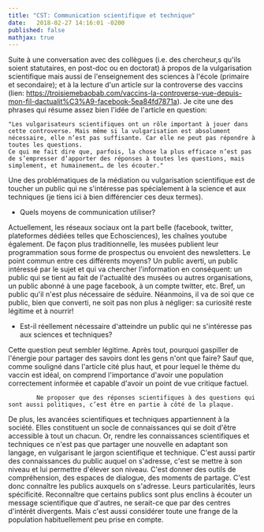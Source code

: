 ```yaml
---
title: "CST: Communication scientifique et technique"
date:   2018-02-27 14:16:01 -0200
published: false
mathjax: true
---
```


Suite à une conversation avec des collègues (i.e. des chercheur,s qu'ils soient statutaires, en post-doc ou en doctorat) à propos
de la vulgarisation scientifique mais aussi de l'enseignement des sciences à l'école (primaire et secondaire); 
et à la lecture d'un article sur la controverse des vaccins (lien: https://troisiemebaobab.com/vaccins-la-controverse-vue-depuis-mon-fil-dactualit%C3%A9-facebook-5ea84fd7871a). 
Je cite une des phrases qui résume assez bien l'idée de l'article en question: 

    "Les vulgarisateurs scientifiques ont un rôle important à jouer dans cette controverse. Mais même si la vulgarisation est absolument nécessaire, elle n’est pas suffisante. Car elle ne peut pas répondre à toutes les questions. 
    Ce qui me fait dire que, parfois, la chose la plus efficace n’est pas de s’empresser d’apporter des réponses à toutes les questions, mais simplement, et humainement… de les écouter."
    
    
Une des problématiques de la médiation ou vulgarisation scientifique est de toucher un public qui ne s'intéresse pas spécialement à la science et aux techniques (je tiens ici à bien différencier ces deux termes). 

* Quels moyens de communication utiliser? 

Actuellement, les réseaux sociaux ont la part belle (facebook, twitter, plateformes dédiées telles que Echosciences), les chaînes youtube également. De façon plus traditionnelle, les musées publient leur programmation sous forme de prospectus ou envoient des newsletters. 
Le point commun entre ces différents moyens? Un public averti, un public intéressé par le sujet et qui va chercher l'information en conséquent: un public qui se tient au fait de l'actualité des musées ou autres organisations, un public abonné à une page facebook, à un compte twitter, etc. Bref, un public qu'il n'est plus nécessaire de séduire. Néanmoins, il va de soi que ce public, bien que converti, ne soit pas non plus à négliger: sa curiosité reste légitime et à nourrir!

* Est-il réellement nécessaire d'atteindre un public qui ne s'intéresse pas aux sciences et techniques?

Cette question peut sembler légitime. Après tout, pourquoi gaspiller de l'énergie pour partager des savoirs dont les gens n'ont que faire?
Sauf que, comme souligné dans l'article cité plus haut, et pour lequel le thème du vaccin est idéal, on comprend l'importance d'avoir une population correctement informée et capable d'avoir un point de vue critique factuel. 


            Ne proposer que des réponses scientifiques à des questions qui sont aussi politiques, c’est être en partie à côté de la plaque.
        
De plus, les avancées scientifiques et techniques appartiennent à la société. Elles constituent un socle de connaissances qui se doit d'être accessible à tout un chacun. 
Or, rendre les connaissances scientifiques et techniques ce n'est pas que partager une nouvelle en adaptant son langage, en vulgarisant le jargon scientifique et technique. C'est aussi partir des connaissances du public auquel on s'adresse, c'est se mettre à son niveau et lui permettre d'élever son niveau. C'est donner des outils de compréhension, des espaces de dialogue, des moments de partage. C'est donc connaître les publics auxquels on s'adresse. Leurs particularités, leurs spécificité. Reconnaître que certains publics sont plus enclins à écouter un message scientifique que d'autres, ne serait-ce que par des centres d'intérêt divergents. Mais c'est aussi considérer toute une frange de la population habituellement peu prise en compte. 
